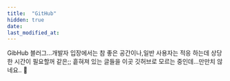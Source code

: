 ```yaml
---
title:  "GitHub"
hidden: true 
date: 
last_modified_at:
---
```


GibHub 블러그...개발자 입장에서는 참 좋은 공간이나,일반 사용자는 적응 하는데 상당한 시간이 필요할꺼 같은;; 흩혀져 있는 글들을 이곳 깃허브로 모르는 중인데...만만치 않네요..
😬
